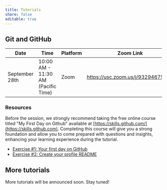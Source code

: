 ```yaml
---
title: Tutorials
share: false
editable: true
---
```


## Git and GitHub

| Date           | Time                               | Platform | Zoom Link                         |
| -------------- | ---------------------------------- | -------- | --------------------------------- |
| September 28th | 10:00 AM - 11:30 AM (Pacific Time) | Zoom     | https://usc.zoom.us/j/93294675807 |

### Resources

Before the session, we strongly recommend taking the free online course titled "My First Day on Github" available at [https://skills.github.com/](https://skills.github.com). Completing this course will give you a strong foundation and allow you to come prepared with questions and insights, enhancing your learning experience during the tutorial.

- [Exercise #1: Your first day on GitHub](../first-day-on-github/activity-one)
- [Exercise #2: Create your profile README](../first-day-on-github/activity-two)

## More tutorials

More tutorials will be announced soon. Stay tuned!
